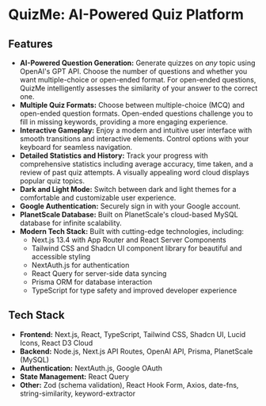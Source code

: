 # QuizMe: AI-Powered Quiz Platform

## Features

* **AI-Powered Question Generation:**  Generate quizzes on *any* topic using OpenAI's GPT API.  Choose the number of questions and whether you want multiple-choice or open-ended format.  For open-ended questions, QuizMe intelligently assesses the similarity of your answer to the correct one.
* **Multiple Quiz Formats:** Choose between multiple-choice (MCQ) and open-ended question formats. Open-ended questions challenge you to fill in missing keywords, providing a more engaging experience.
* **Interactive Gameplay:**  Enjoy a modern and intuitive user interface with smooth transitions and interactive elements. Control options with your keyboard for seamless navigation.
* **Detailed Statistics and History:** Track your progress with comprehensive statistics including average accuracy, time taken, and a review of past quiz attempts. A visually appealing word cloud displays popular quiz topics.
* **Dark and Light Mode:**  Switch between dark and light themes for a comfortable and customizable user experience.
* **Google Authentication:** Securely sign in with your Google account.
* **PlanetScale Database:**  Built on PlanetScale's cloud-based MySQL database for infinite scalability.
* **Modern Tech Stack:**  Built with cutting-edge technologies, including:
    * Next.js 13.4 with App Router and React Server Components
    * Tailwind CSS and Shadcn UI component library for beautiful and accessible styling
    * NextAuth.js for authentication
    * React Query for server-side data syncing
    * Prisma ORM for database interaction
    * TypeScript for type safety and improved developer experience

## Tech Stack

* **Frontend:** Next.js, React, TypeScript, Tailwind CSS, Shadcn UI, Lucid Icons, React D3 Cloud
* **Backend:** Node.js, Next.js API Routes, OpenAI API, Prisma, PlanetScale (MySQL)
* **Authentication:** NextAuth.js, Google OAuth
* **State Management:** React Query
* **Other:**  Zod (schema validation), React Hook Form, Axios, date-fns, string-similarity, keyword-extractor
